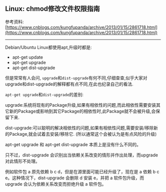 ## Linux: chmod修改文件权限指南

参考资料: [https://www.cnblogs.com/kungfupanda/archive/2013/01/15/2861718.html](https://www.cnblogs.com/kungfupanda/archive/2013/01/15/2861718.html)

--------------------------------------------------

Debian/Ubuntu Linux都使用apt,升级时都是: 

* apt-get update 
* apt-get upgrade 
* apt-get dist-upgrade 

但是常常有人会问, `upgrade`和`dist-upgrade`有何不同,仔细查查,似乎大家对upgrade和dist-upgrade的解释都有点不同,在此也纪录自己的看法. 

`apt-get upgrade`和`dist-upgrade`的差别: 

upgrade:系统将现有的Package升级,如果有相依性的问题,而此相依性需要安装其它新的Package或影响到其它Package的相依性时,此Package就不会被升级,会保留下来. 

dist-upgrade:可以聪明的解决相依性的问题,如果有相依性问题,需要安装/移除新的Package,就会试着去安装/移除它. 
(所以通常这个会被认为是有点风险的升级) 

apt-get upgrade 和 apt-get dist-upgrade 本质上是没有什么不同的。

只不过，dist-upgrade 
会识别出当依赖关系改变的情形并作出处理，而upgrade对此情形不处理。

例如软件包 a 原先依赖 b c d，但是在源里面可能已经升级了，现在是 a 依赖 b c 
e。这种情况下，dist-upgrade 会删除 d 安装 e，并把 a 软件包升级，而 upgrade 会认为依赖关系改变而拒绝升级 a 
软件包。

